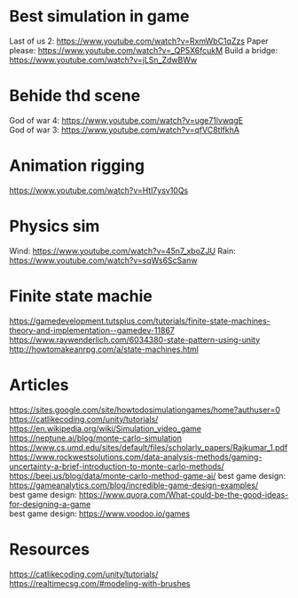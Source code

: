 # Best simulation in game
Last of us 2: https://www.youtube.com/watch?v=RxmWbC1qZzs
Paper please: https://www.youtube.com/watch?v=_QP5X6fcukM
Build a bridge: https://www.youtube.com/watch?v=jLSn_ZdwBWw

# Behide thd scene
God of war 4: https://www.youtube.com/watch?v=uge71lvwqgE </br>
God of war 3: https://www.youtube.com/watch?v=qfVC8tlfkhA

# Animation rigging
https://www.youtube.com/watch?v=Htl7ysv10Qs

# Physics sim
Wind: https://www.youtube.com/watch?v=45n7_xboZJU
Rain: https://www.youtube.com/watch?v=sqWs6ScSanw

# Finite state machie
https://gamedevelopment.tutsplus.com/tutorials/finite-state-machines-theory-and-implementation--gamedev-11867
https://www.raywenderlich.com/6034380-state-pattern-using-unity
http://howtomakeanrpg.com/a/state-machines.html

# Articles
https://sites.google.com/site/howtodosimulationgames/home?authuser=0
https://catlikecoding.com/unity/tutorials/
https://en.wikipedia.org/wiki/Simulation_video_game
https://neptune.ai/blog/monte-carlo-simulation
https://www.cs.umd.edu/sites/default/files/scholarly_papers/Rajkumar_1.pdf
https://www.rockwestsolutions.com/data-analysis-methods/gaming-uncertainty-a-brief-introduction-to-monte-carlo-methods/
https://beej.us/blog/data/monte-carlo-method-game-ai/
best game design: https://gameanalytics.com/blog/incredible-game-design-examples/ </br>
best game design: https://www.quora.com/What-could-be-the-good-ideas-for-designing-a-game </br>
best game design: https://www.voodoo.io/games </br>

# Resources
https://catlikecoding.com/unity/tutorials/ </br>
https://realtimecsg.com/#modeling-with-brushes
